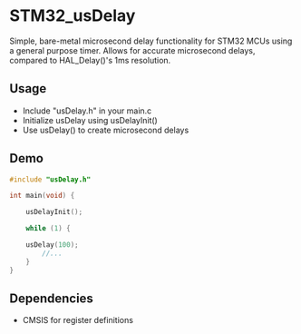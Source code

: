 # STM32_usDelay
Simple, bare-metal microsecond delay functionality for STM32 MCUs using a general purpose timer. 
Allows for accurate microsecond delays, compared to HAL_Delay()'s 1ms resolution. 

## Usage
* Include "usDelay.h" in your main.c
* Initialize usDelay using usDelayInit()
* Use usDelay() to create microsecond delays
## Demo
```c
#include "usDelay.h"

int main(void) {

	usDelayInit();

	while (1) {

    usDelay(100);
		//...
	}
}
```
## Dependencies
* CMSIS for register definitions
